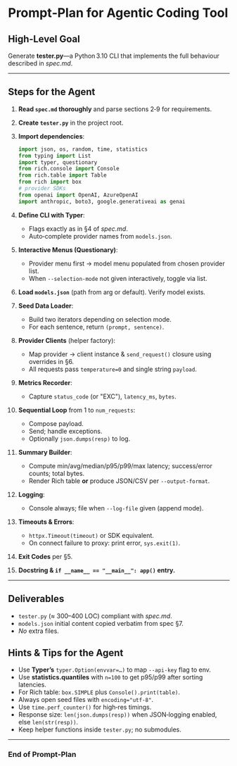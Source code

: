 # Prompt‑Plan for Agentic Coding Tool

## High‑Level Goal

Generate **tester.py**—a Python 3.10 CLI that implements the full behaviour described in *spec.md*.

---

## Steps for the Agent

1. **Read `spec.md` thoroughly** and parse sections 2‑9 for requirements.
2. **Create `tester.py`** in the project root.
3. **Import dependencies**:

   ```python
   import json, os, random, time, statistics
   from typing import List
   import typer, questionary
   from rich.console import Console
   from rich.table import Table
   from rich import box
   # provider SDKs
   from openai import OpenAI, AzureOpenAI
   import anthropic, boto3, google.generativeai as genai
   ```
4. **Define CLI with Typer**:

   * Flags exactly as in §4 of *spec.md*.
   * Auto‑complete provider names from `models.json`.
5. **Interactive Menus (Questionary)**:

   * Provider menu first → model menu populated from chosen provider list.
   * When `--selection-mode` not given interactively, toggle via list.
6. **Load `models.json`** (path from arg or default). Verify model exists.
7. **Seed Data Loader**:

   * Build two iterators depending on selection mode.
   * For each sentence, return `(prompt, sentence)`.
8. **Provider Clients** (helper factory):

   * Map provider → client instance & `send_request()` closure using overrides in §6.
   * All requests pass `temperature=0` and single string `payload`.
9. **Metrics Recorder**:

   * Capture `status_code` (or "EXC"), `latency_ms`, `bytes`.
10. **Sequential Loop** from 1 to `num_requests`:

    * Compose payload.
    * Send; handle exceptions.
    * Optionally `json.dumps(resp)` to log.
11. **Summary Builder**:

    * Compute min/avg/median/p95/p99/max latency; success/error counts; total bytes.
    * Render Rich table **or** produce JSON/CSV per `--output-format`.
12. **Logging**:

    * Console always; file when `--log-file` given (append mode).
13. **Timeouts & Errors**:

    * `httpx.Timeout(timeout)` or SDK equivalent.
    * On connect failure to proxy: print error, `sys.exit(1)`.
14. **Exit Codes** per §5.
15. **Docstring & `if __name__ == "__main__": app()` entry.**

---

## Deliverables

* `tester.py` (≈ 300–400 LOC) compliant with *spec.md*.
* `models.json` initial content copied verbatim from spec §7.
* *No* extra files.

## Hints & Tips for the Agent

* Use **Typer’s** `typer.Option(envvar=…)` to map `--api-key` flag to env.
* Use **statistics.quantiles** with `n=100` to get p95/p99 after sorting latencies.
* For Rich table: `box.SIMPLE` plus `Console().print(table)`.
* Always open seed files with `encoding="utf‑8"`.
* Use `time.perf_counter()` for high‑res timings.
* Response size: `len(json.dumps(resp))` when JSON‑logging enabled, else `len(str(resp))`.
* Keep helper functions inside `tester.py`; no submodules.

---

### End of Prompt‑Plan
